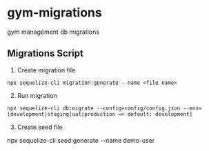 # gym-migrations
gym management db migrations

## Migrations Script
1. Create migration file
```
npx sequelize-cli migration:generate --name <file name>
```
2. Run migration
```
npx sequelize-cli db:migrate --config=config/config.json --env=[development|staging|uat|production => default: development]
```
3. Create seed file

npx sequelize-cli seed:generate --name demo-user

